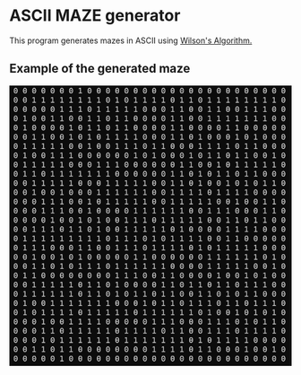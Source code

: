 # ASCII MAZE generator
This program generates mazes in ASCII using [Wilson's Algorithm.](https://weblog.jamisbuck.org/2011/1/20/maze-generation-wilson-s-algorithm)

## Example of the generated maze

![Maze](https://github.com/Amritanshu-Shandilya/maze-runner/blob/main/maze_generator/maze1.png)
